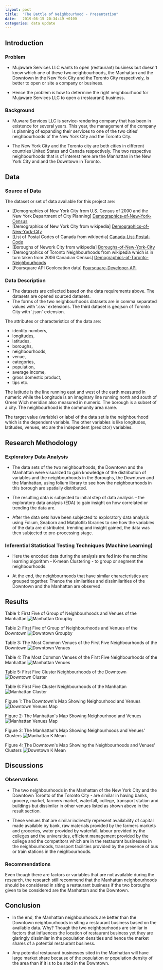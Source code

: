 ```yaml
---
layout: post
title:  "The Battle of Neighbourhood - Presentation"
date:   2019-08-15 20:34:49 +0100
categories: data update
---
```


## Introduction

### Problem 

* Mujaware Services LLC wants to open (restaurant) business but doesn't know which one of these two neighbourhoods, the Manhattan and the Downtown in the New York City and the Toronto City respectively, is better to open or site a company or business.

* Hence the problem is
how to determine the right neighbourhood for Mujaware Services LLC to open a (restaurant) business.

### Background

* Muware Services LLC is service-rendering company that has been in existence for several years. This year, the management of the company is planning of expanding their services to one of the two cities' neighbourhoods of the New York City and the Toronto City. 

* The New York City and the Toronto city are both cities in different countries United States and Canada respectively. The two respective neighbourhoods that is of interest here are the Manhattan in the New York City and and the Downtown in Toronto.

## Data

### Source of Data

The dataset or set of data available for this project are:
* [Demographics of New York City from U.S. Census of 2000 and the New York Department
of City Planning] [Demographics-of-New-York-Census]
* [Demographics of New York City from wikipedia] [Demographics-of-New-York-City]
* [List of Postal Codes of Canada from wikipedia] [Canada-List-Postal-Code]
* [Boroughs of Nework City from wikipedia] [Boroughs-of-New-York-City] 
* [Demographics of Toronto Neighbourhoods from wikipedia which is in turn taken from 2006 Canadian Census] [Demographics-of-Toronto-Neighbourhoods]
* [Foursquare API Geolocation data] [Foursquare-Developer-API]

### Data Description

* The datasets are collected based on the data requirements above. The datasets are opened sourced datasets. 
* The forms of the two neighbourhoods datasets are in comma separated values with '.csv' extensions. The third dataset is geojson of Toronto City with '.json' extension.

The attributes or characteristics of the data are: 
* identity numbers, 
* longitudes, 
* latitudes, 
* boroughs, 
* neighbourhoods, 
* venue, 
* categories, 
* population, 
* average income, 
* gross domestic product, 
* tips etc.

The latitude is the line running east and west of the earth measured in numeric while
the Longitude is an imaginary line running north and south of Green Wich meridian also measured in numeric.
The borough is a subset of a city. The neighbourhood is the community area name. 

The target value (variable) or label of the data set is the neighbourhood which is the dependent variable. The other variables is like longitudes, latitudes, venues, etc are the independent (predictor) variables.

## Research Methodology

### Exploratory Data Analysis

* The data sets of the two neighbourhoods, the Downtown and the Manhattan were visualized to gain knowledge of the distribution of variables and the neighbourhoods in the Boroughs, the Downtown and the Manhattan, using folium library to see how the neighbourhoods in this borough are spatially distributed. 

* The resulting data is subjected to initial step of data analysis – the exploratory data analysis (EDA) to gain insight on how correlated or trending the data are.

* After the data sets have been subjected to exploratory data analysis using Folium, Seaborn and Matplotlib libraries to see how the variables of the data are distributed, trending and insight gained, the data was then subjected to pre-processing stage.

### Inferential Statistical Testing Techniques (Machine Learning)

* Here the encoded data during the analysis are fed into the machine learning algorithm - K-mean Clustering - to group or segment the neighbourhoods. 

* At the end, the neighbourhoods that have similar characteristics are grouped together. Thence the similarities and dissimilarities of the Downtown and the Manhattan are observed.

## Results

Table 1: First Five of Group of Neighbourhoods and Venues of the Manhattan
![Manhattan Groupby]({{site.baseurl}}/images/manhattan-groupby.JPG)

Table 2: First Five of Group of Neighbourhoods and Venues of the Downtown
![Downtown Groupby]({{site.baseurl}}/images/downtown-groupby.JPG)

Table 3: The Most Common Venues of the First Five Neighbourhoods of the Downtown
![Downtown Venues]({{site.baseurl}}/images/downtown-venues.JPG)

Table 4: The Most Common Venues of the First Five Neighbourhoods of the Manhattan
![Manhattan Venues]({{site.baseurl}}/images/manhattan-venues.JPG)

Table 5: First Five Cluster Neighbourhoods of the Downtown
![Downtown Cluster]({{site.baseurl}}/images/downtown-cluster.JPG)

Table 6: First Five Cluster Neighbourhoods of the Manhattan
![Manhattan Cluster]({{site.baseurl}}/images/manhattan-cluster.JPG)

Figure 1: The Downtown's Map Showing Neighourhood and Venues
![Downtown Venues Map]({{site.baseurl}}/images/downtown-venues-map.JPG)

Figure 2: The Manhattan's Map Showing Neighourhood and Venues
![Manhattan Venues Map]({{site.baseurl}}/images/manhattan-venues-map.JPG)

Figure 3: The Manhattan's Map Showing Neighourhoods and Venues' Clusters
![Manhattan K Mean]({{site.baseurl}}/images/manhattan-kmean.JPG)

Figure 4: The Downtown's Map Showing the Neighbourhoods and Venues' Clusters
![Downtown K Mean]({{site.baseurl}}/images/downtown-kmean.JPG)

## Discussions

### Observations

* The two neighbourhoods in the Manhattan of the New York City and the Downtown Toronto of the Toronto City - are similar in having banks, grocery, market, farmers market, waterfall, college, transport station and buildings but dissimilar in other venues listed as shown above in the result section.

* These venues that are similar indirectly represent availability of capital made available by bank, raw materials provided by the farmers markets and groceries, water provided by waterfall, labour provided by the colleges and the universities, efficient management provided by the college and the competitors which are in the restaurant businesses in the neighbourhoods, transport facilities provided by the presence of bus or train stations in the neighbourhoods.

### Recommendations

Even though there are factors or variables that are not available during the research, the research still recommend that the Manhattan neighbourhoods should be considered in siting a restaurant business if the two boroughs given to be considered are the Manhattan and the Downtown.

## Conclusion

* In the end, the Manhattan neighbourhoods are better than the Downtown neighbourhoods in siting a restaurant business based on the available data. Why? Though the two neighbourhoods are similar in factors that influences the location of restaurant business yet they are glaringly dissimilar in the population densities and hence the market shares of a potential restaurant business.

* Any potential restaurant businesses sited in the Manhattan will have large market share because of the population or population density of the area than if it is to be sited in the Downtown.

[Demographics-of-New-York-Census]: https://www1.nyc.gov/site/doh/data/health-tools/neighborhood-statistics-demographics.page

[Demographics-of-New-York-City]:https://en.wikipedia.org/wiki/Demographics_of_New_York_City

[Demographics-of-Toronto-Neighbourhoods]:https://en.wikipedia.org/wiki/Demographics_of_Toronto_Neighbourhoods

[Foursquare-Developer-API]:https://foursquare.com

[Boroughs-of-New-York-City]:https://en.wikipedia.org/wiki/Buroughs_of_New_York_City

[Canada-List-Postal-Code]:https://en.wikipedia.org/wiki/List_of_postal_codes_of_Canada:_M

[Geospatial-Data-of-Canada]: http://cocl.us/Geospatial_data

[Geocoder-Python-package]:https://geocoder.readthedocs.io/index.html

[BeautifulSoup-package]:http://beautiful-soup-4.readthedocs.io/en/latest/
